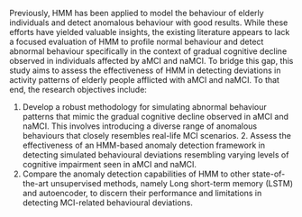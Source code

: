 Previously, HMM has been applied to model the behaviour of elderly individuals and detect anomalous behaviour with good results. While these efforts have yielded valuable insights, the existing literature appears to lack a focused evaluation of HMM to profile normal behaviour and detect abnormal behaviour specifically in the context of gradual cognitive decline observed in individuals affected by aMCI and naMCI. To bridge this gap, this study aims to assess the effectiveness of HMM in detecting deviations in activity patterns of elderly people afflicted with aMCI and naMCI.
To that end, the research objectives include:
1. Develop a robust methodology for simulating abnormal behaviour patterns that mimic
the gradual cognitive decline observed in aMCI and naMCI. This involves introducing a
diverse range of anomalous behaviours that closely resembles real-life MCI scenarios. 2. Assess the effectiveness of an HMM-based anomaly detection framework in detecting simulated behavioural deviations resembling varying levels of cognitive impairment
seen in aMCI and naMCI.
3. Compare the anomaly detection capabilities of HMM to other state-of-the-art
unsupervised methods, namely Long short-term memory (LSTM) and autoencoder, to discern their performance and limitations in detecting MCI-related behavioural deviations.
